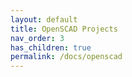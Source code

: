 ```yaml
---
layout: default
title: OpenSCAD Projects
nav_order: 3
has_children: true
permalink: /docs/openscad
---
```

